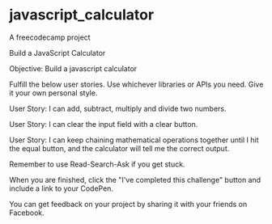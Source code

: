 # javascript_calculator
A freecodecamp project 

Build a JavaScript Calculator

Objective: Build a javascript calculator

Fulfill the below user stories. Use whichever libraries or APIs you need. Give it your own personal style.

User Story: I can add, subtract, multiply and divide two numbers.

User Story: I can clear the input field with a clear button.

User Story: I can keep chaining mathematical operations together until I hit the equal button, and the calculator will tell me the correct output.

Remember to use Read-Search-Ask if you get stuck.

When you are finished, click the "I've completed this challenge" button and include a link to your CodePen.

You can get feedback on your project by sharing it with your friends on Facebook.
